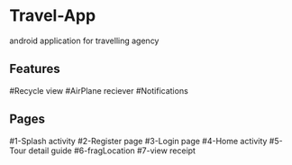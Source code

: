 # Travel-App
android application for travelling agency
## Features
#Recycle view
#AirPlane reciever
#Notifications

## Pages
#1-Splash activity
#2-Register page
#3-Login page
#4-Home activity
#5-Tour detail guide
#6-fragLocation
#7-view receipt
